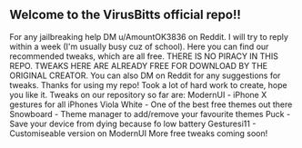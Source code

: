 ## Welcome to the VirusBitts official repo!!
For any jailbreaking help DM u/AmountOK3836 on Reddit. I will try to reply within a week (I'm usually busy cuz of school). 
Here you can find our recommended tweaks, which are all free. THERE IS NO PIRACY IN THIS REPO. 
TWEAKS HERE ARE ALREADY FREE FOR DOWNLOAD BY THE ORIGINAL CREATOR.
You can also DM on Reddit for any suggestions for tweaks.
Thanks for using my repo! Took a lot of hard work to create, hope you like it.
Tweaks on our repository so far are:
ModernUI - iPhone X gestures for all iPhones
Viola White -  One of the best free themes out there
Snowboard - Theme manager to add/remove your favourite themes
Puck - Save your device from dying because fo low battery
Gesturesi11 - Customiseable version on ModernUI
More free tweaks coming soon!
